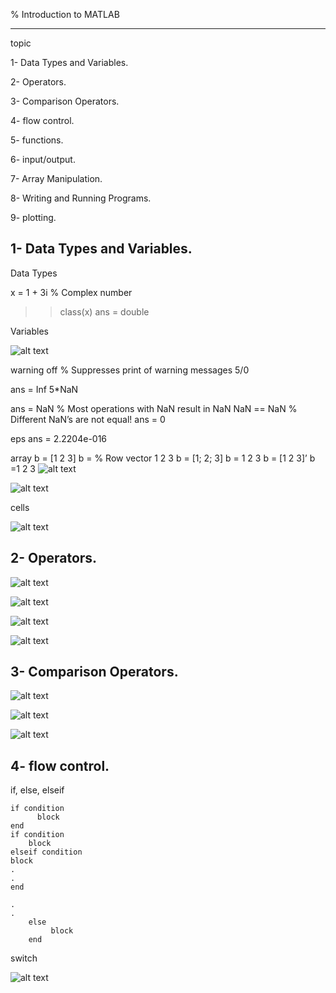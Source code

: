 %  Introduction to MATLAB

----------------------------------------------------------------


 topic

1- Data Types and Variables.

2- Operators.

3- Comparison Operators.

4- flow control.

5- functions.

6- input/output.

7- Array Manipulation.

8- Writing and Running Programs.

9- plotting.



## 1- Data Types and Variables. ##


 Data Types

x = 1 + 3i % Complex number

 >> class(x)
ans = double

 Variables

![alt text](picture/image-1.png)

 warning off % Suppresses print of warning messages
5/0


ans = Inf
5*NaN


ans = NaN
 % Most operations with NaN result in NaN
NaN == NaN % Different NaN’s are not equal!
 ans =
 0


eps
 ans =
 2.2204e-016

array
b = [1 2 3]
b = % Row vector
1 2 3
b = [1; 2; 3]
b = 1 2 3
b = [1 2 3]’
b =1 2 3
 ![alt text](picture/image-1.png)

 ![alt text](picture/image-2.png)

 cells 

 ![alt text](picture/image-3.png)



## 2- Operators. ##

![alt text](picture/image-4.png)

![alt text](picture/image-5.png)

![alt text](picture/image-6.png)

![alt text](picture/image-7.png)

## 3- Comparison Operators. ##

![alt text](picture/image-8.png)

![alt text](picture/image-9.png)

![alt text](picture/image-10.png)

## 4- flow control. ##
if, else, elseif
   
    if condition 
          block
    end
    if condition
        block
    elseif condition
    block
    .
    .
    end

    .
    .
        else
             block
        end
switch 

![alt text](picture/image-11.png)
